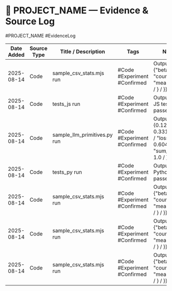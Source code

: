 # 📜 PROJECT_NAME — Evidence & Source Log
#PROJECT_NAME #EvidenceLog

| Date Added | Source Type | Title / Description | Tags | Notes |
|------------|-------------|---------------------|------|-------|
| 2025-08-14 | Code | sample_csv_stats.mjs run | #Code #Experiment #Confirmed | Output: {"beta": { / "count": 2, / "mean": 6 / } / } / }} |
| 2025-08-14 | Code | tests_js run | #Code #Experiment #Confirmed | Output: {✅ JS tests passed} |
| 2025-08-14 | Code | sample_llm_primitives.py run | #Code #Experiment #Confirmed | Output: {0.121952, / 0.331499 / ], / "loss": 0.604131, / "sum_probs": 1.0 / }} |
| 2025-08-14 | Code | tests_py run | #Code #Experiment #Confirmed | Output: {✅ Python tests passed} |
| 2025-08-14 | Code | sample_csv_stats.mjs run | #Code #Experiment #Confirmed | Output: {"beta": { / "count": 2, / "mean": 6 / } / } / }} |
| 2025-08-14 | Code | sample_csv_stats.mjs run | #Code #Experiment #Confirmed | Output: {"beta": { / "count": 2, / "mean": 6 / } / } / }} |
| 2025-08-14 | Code | sample_csv_stats.mjs run | #Code #Experiment #Confirmed | Output: {"beta": { / "count": 2, / "mean": 6 / } / } / }} |
